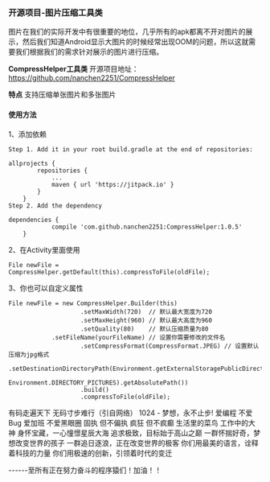 ### 开源项目-图片压缩工具类
图片在我们的实际开发中有很重要的地位，几乎所有的apk都离不开对图片的展示，然后我们知道Android显示大图片的时候经常出现OOM的问题，所以这就需要我们根据我们的需求针对展示的图片进行压缩。

**CompressHelper工具类**
开源项目地址：https://github.com/nanchen2251/CompressHelper

**特点**
支持压缩单张图片和多张图片

#### 使用方法

1、添加依赖

    Step 1. Add it in your root build.gradle at the end of repositories:

    allprojects {
            repositories {
                ...
                maven { url 'https://jitpack.io' }
            }
        }
    Step 2. Add the dependency

    dependencies {
                compile 'com.github.nanchen2251:CompressHelper:1.0.5'
        }
2、在Activity里面使用

	File newFile = CompressHelper.getDefault(this).compressToFile(oldFile);
3、你也可以自定义属性

   	File newFile = new CompressHelper.Builder(this)
                        .setMaxWidth(720)  // 默认最大宽度为720
                        .setMaxHeight(960) // 默认最大高度为960
                        .setQuality(80)    // 默认压缩质量为80
                .setFileName(yourFileName) // 设置你需要修改的文件名
                        .setCompressFormat(CompressFormat.JPEG) // 设置默认压缩为jpg格式
                        .setDestinationDirectoryPath(Environment.getExternalStoragePublicDirectory(
                                Environment.DIRECTORY_PICTURES).getAbsolutePath())
                        .build()
                        .compressToFile(oldFile);
                    
                    
有码走遍天下 无码寸步难行（引自网络）
1024 - 梦想，永不止步!
爱编程 不爱Bug
爱加班 不爱黑眼圈
固执 但不偏执
疯狂 但不疯癫
生活里的菜鸟
工作中的大神
身怀宝藏，一心憧憬星辰大海
追求极致，目标始于高山之巅
一群怀揣好奇，梦想改变世界的孩子
一群追日逐浪，正在改变世界的极客
你们用最美的语言，诠释着科技的力量
你们用极速的创新，引领着时代的变迁

------至所有正在努力奋斗的程序猿们！加油！！